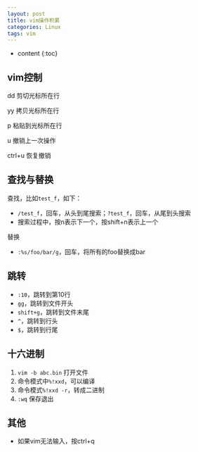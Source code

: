 ```yaml
---
layout: post
title: vim操作积累
categories: Linux
tags: vim
---
```


* content
{:toc}
## vim控制

dd 剪切光标所在行

yy 拷贝光标所在行

p 粘贴到光标所在行

u 撤销上一次操作

ctrl+u 恢复撤销 

<!--more-->

## 查找与替换

查找，比如`test_f`，如下：

* `/test_f`，回车，从头到尾搜索；`?test_f`，回车，从尾到头搜索
* 搜索过程中，按n表示下一个，按shift+n表示上一个

替换

* `:%s/foo/bar/g`，回车，将所有的foo替换成bar

## 跳转

* `:10`，跳转到第10行
* `gg`，跳转到文件开头
* `shift+g`，跳转到文件末尾
* `^`，跳转到行头
* `$`，跳转到行尾

## 十六进制

1. `vim -b abc.bin` 打开文件
2. 命令模式中`%!xxd`，可以编译
3. 命令模式`%!xxd -r`，转成二进制
4. `:wq` 保存退出

## 其他

* 如果vim无法输入，按ctrl+q